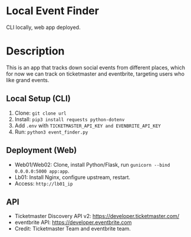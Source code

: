 # Local Event Finder
CLI locally, web app deployed.

# Description
This is an app that tracks down social events from different places, which for now we can track on ticketmaster and eventbrite, targeting users who like grand events.

## Local Setup (CLI)
1. Clone: `git clone url`
2. Install: `pip3 install requests python-dotenv`
3. Add `.env` with `TICKETMASTER_API_KEY and EVENBRITE_API_KEY`
4. Run: `python3 event_finder.py`

## Deployment (Web)
- Web01/Web02: Clone, install Python/Flask, run `gunicorn --bind 0.0.0.0:5000 app:app`.
- Lb01: Install Nginx, configure upstream, restart.
- Access: `http://lb01_ip`

## API
- Ticketmaster Discovery API v2: https://developer.ticketmaster.com/
- eventbrite API: https://developer.eventbrite.com
- Credit: Ticketmaster Team and eventbrite team.
